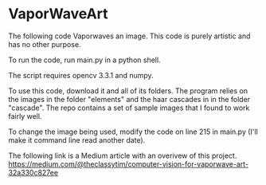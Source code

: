 # VaporWaveArt
The following code Vaporwaves an image. This code is purely artistic and has no other purpose. 

To run the code, run main.py in a python shell.

The script requires opencv 3.3.1 and numpy.

To use this code, download it and all of its folders. The program relies on the images in the folder "elements" and the 
haar cascades in in the folder "cascade". The repo contains a set of sample images that I found to work fairly well. 

To change the image being used, modify the code on line 215 in main.py (I'll make it command line read another date).

The following link is a Medium article with an overivew of this project.
https://medium.com/@theclassytim/computer-vision-for-vaporwave-art-32a330c827ee
 
